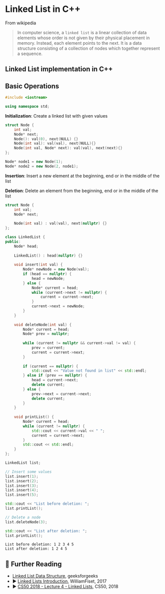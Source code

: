 # Linked List in C++

From wikipedia

> In computer science, a `linked list` is a linear collection of data elements whose order is not given by their physical placement in memory. Instead, each element points to the next. It is a data structure consisting of a collection of nodes which together represent a sequence.

## Linked List implementation in C++

## Basic Operations


```c++
#include <iostream>

using namespace std;
```

**Initialization**: Create a linked list with given values


```c++
struct Node {
    int val;
    Node* next;
    Node(): val(0), next(NULL) {}
    Node(int val): val(val), next(NULL){}
    Node(int val, Node* next): val(val), next(next){}
};

Node* node1 = new Node(1);
Node* node2 = new Node(2, node1);
```

**Insertion**: Insert a new element at the beginning, end or in the middle of the list

**Deletion**: Delete an element from the beginning, end or in the middle of the list



```c++
struct Node {
    int val;
    Node* next;
    
    Node(int val) : val(val), next(nullptr) {}
};

class LinkedList {
public:
    Node* head;
    
    LinkedList() : head(nullptr) {}
    
    void insert(int val) {
        Node* newNode = new Node(val);
        if (head == nullptr) {
            head = newNode;
        } else {
            Node* current = head;
            while (current->next != nullptr) {
                current = current->next;
            }
            current->next = newNode;
        }
    }
    
    void deleteNode(int val) {
        Node* current = head;
        Node* prev = nullptr;
        
        while (current != nullptr && current->val != val) {
            prev = current;
            current = current->next;
        }
        
        if (current == nullptr) {
            std::cout << "Value not found in list" << std::endl;
        } else if (prev == nullptr) {
            head = current->next;
            delete current;
        } else {
            prev->next = current->next;
            delete current;
        }
    }
    
    void printList() {
        Node* current = head;
        while (current != nullptr) {
            std::cout << current->val << " ";
            current = current->next;
        }
        std::cout << std::endl;
    }
};
```


```c++
LinkedList list;

// Insert some values
list.insert(1);
list.insert(2);
list.insert(3);
list.insert(4);
list.insert(5);

std::cout << "List before deletion: ";
list.printList();

// Delete a node
list.deleteNode(3);

std::cout << "List after deletion: ";
list.printList();
```

    List before deletion: 1 2 3 4 5 
    List after deletion: 1 2 4 5 


## 🔗 Further Reading

* [Linked List Data Structure](https://www.geeksforgeeks.org/data-structures/linked-list/), geeksforgeeks
* ▶️ [Linked Lists Introduction](https://www.youtube.com/watch?v=-Yn5DU0_-lw&t=7s&ab_channel=WilliamFiset), WilliamFiset, 2017
* ▶️ [CS50 2018 - Lecture 4 - Linked Lists](https://www.youtube.com/watch?v=wh4TS7RJDTA), CS50, 2018
